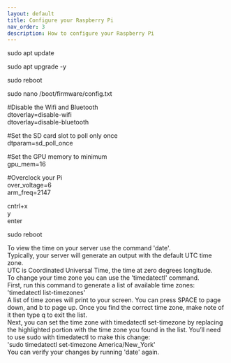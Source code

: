 ```yaml
---
layout: default
title: Configure your Raspberry Pi
nav_order: 3
description: How to configure your Raspberry Pi
---
```

sudo apt update

sudo apt upgrade -y

sudo reboot

sudo nano /boot/firmware/config.txt

#Disable the Wifi and Bluetooth  
dtoverlay=disable-wifi  
dtoverlay=disable-bluetooth

#Set the SD card slot to poll only once  
dtparam=sd_poll_once

#Set the GPU memory to minimum  
gpu_mem=16

#Overclock your Pi  
over_voltage=6  
arm_freq=2147

cntrl+x  
y  
enter  

sudo reboot

To view the time on your server use the command 'date'.  
Typically, your server will generate an output with the default UTC time zone.  
UTC is Coordinated Universal Time, the time at zero degrees longitude.  
To change your time zone you can use the 'timedatectl' command.  
First, run this command to generate a list of available time zones:  
'timedatectl list-timezones'  
A list of time zones will print to your screen. You can press SPACE to page down, and b to page up. Once you find the correct time zone, make note of it then type q to exit the list.  
Next, you can set the time zone with timedatectl set-timezone by replacing the highlighted portion with the time zone you found in the list. You’ll need to use sudo with timedatectl to make this change:  
'sudo timedatectl set-timezone America/New_York'  
You can verify your changes by running 'date' again.  
